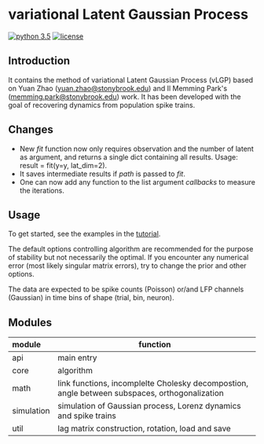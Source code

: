 # variational Latent Gaussian Process

[![python 3.5](https://img.shields.io/badge/python-3.5-blue.svg?style=flat-square)]()
[![license](https://img.shields.io/github/license/mashape/apistatus.svg?style=flat-square)]()

## Introduction

It contains the method of variational Latent Gaussian Process (vLGP) based on 
Yuan Zhao ([yuan.zhao@stonybrook.edu](yuan.zhao@stonybrook.edu])) and 
Il Memming Park's ([memming.park@stonybrook.edu](memming.park@stonybrook.edu)) work.
It has been developed with the goal of recovering dynamics from population spike trains. 

## Changes

- New *fit* function now only requires observation and the number of latent as argument, 
and returns a single dict containing all results. Usage: 
result = fit(y=y, lat_dim=2).
- It saves intermediate results if *path* is passed to *fit*.
- One can now add any function to the list argument *callbacks* to measure the iterations.

## Usage

To get started, see the examples in the [tutorial](tutorial.ipynb).

The default options controlling algorithm are recommended for the purpose of stability but not necessarily the optimal.
If you encounter any numerical error (most likely singular matrix errors), try to change the prior and other options.

The data are expected to be spike counts (Poisson) or/and LFP channels (Gaussian) in time bins of shape (trial, bin, neuron).
 
## Modules

| module     | function                                                                                      |
|:-----------|-----------------------------------------------------------------------------------------------|
| api        | main entry                                                                                    |
| core       | algorithm                                                                                     |
| math       | link functions, incomplelte Cholesky decompostion, angle between subspaces, orthogonalization |
| simulation | simulation of Gaussian process, Lorenz dynamics and spike trains                              |
| util       | lag matrix construction, rotation, load and save                                              |
